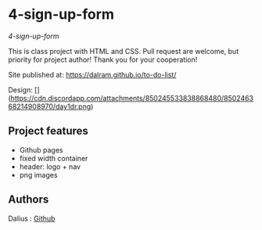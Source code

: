 # 4-sign-up-form

_4-sign-up-form_

This is class project with HTML and CSS. Pull request are welcome, but priority for project author! Thank you for your cooperation!

Site published at: https://dalram.github.io/to-do-list/

Design: [] (https://cdn.discordapp.com/attachments/850245533838868480/850246368214908970/day1dr.png)

## Project features

-   Github pages
-   fixed width container
-   header: logo + nav
-   png images

## Authors

Dalius : [Github](https://github.com/dalram)